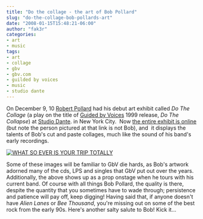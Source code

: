 ```yaml
---
title: "Do the collage - the art of Bob Pollard"
slug: "do-the-collage-bob-pollards-art"
date: "2008-01-15T15:48:21-06:00"
author: "fak3r"
categories:
- art
- music
tags:
- art
- collage
- gbv
- gbv.com
- guilded by voices
- music
- studio dante
---
```


On December 9, 10 [Robert Pollard](http://robertpollard.net/) had his debut art exhibit called _Do The Collage_ (a play on the title of [Guided by Voices](http://gbv.com) 1999 release, _Do The Collapse_) at [Studio Dante](http://www.studiodante.com). in New York City.  Now [the entire exhibit is online](http://robertpollard.net/1.html) (but note the person pictured at that link is not Bob), and  it displays the talents of Bob's cut and paste collages, much like the sound of his band's early recordings.


[![WHAT SO EVER IS YOUR TRIP TOTALLY](http://fak3r.com/wp-content/uploads/2008/01/whatsoeverisyourtrip.jpg)](http://robertpollard.net/49.html)




Some of these images will be familiar to GbV die hards, as Bob's artwork adorned many of the cds, LPS and singles that GbV put out over the years.  Additionally, the above shows up as a prop onstage when he tours with his current band.  Of course with all things Bob Pollard, the quality is there, despite the quantity that you sometimes have to wade through; persistence and patience will pay off, keep digging!  Having said that, if anyone doesn't have _Alien Lanes_ or _Bee Thousand_, you're missing out on some of the best rock from the early 90s.  Here's another salty salute to Bob!  Kick it...
